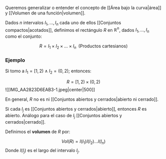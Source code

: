 
Queremos generalizar o entender el concepto de [[Área bajo la curva|área]] y [[Volumen de una función|volumen]]. 

Dados $n$ intervalos $I_1,\dots,I_n$ cada uno de ellos [[Conjuntos compactos|acotados]], definimos el rectángulo $R$ en $\mathbb{R}^n$, dados $I_1,\dots,I_n$ como el conjunto: 

$$R =I_1\times I_2\times\dots\times I_n\;\;\text{(Productos cartesianos)}$$
### Ejemplo 

Si tomo a $I_1 = [1,2)\;\land\;I_2=(0,2);$ entonces: 

$$R=[1,2)\times(0,2)$$ ![[IMG_AA2823D6EAB3-1.jpeg|center|500]]

En general, $R$ no es ni [[Conjuntos abiertos y cerrados|abierto ni cerrado]]. 

Si cada $I_j$ es [[Conjuntos abiertos y cerrados|abierto]], entonces $R$ es abierto. Análogo para el caso de $I_j$ [[Conjuntos abiertos y cerrados|cerrado]]. 

Definimos el **volumen** de $R$ por: 

$$Vol(R) = l(I_1)l(I_2)\dots l(I_n)$$ 
Donde $l(I_j)$ es el largo del intervalo $I_j$. 

